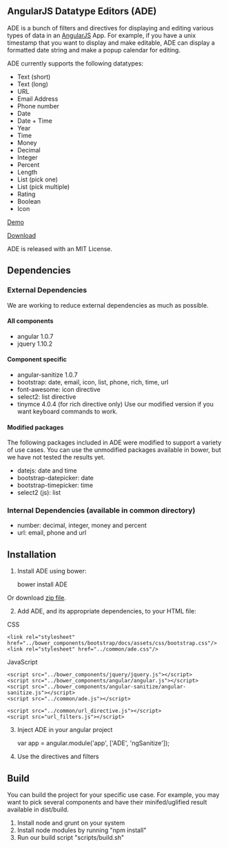 ## AngularJS Datatype Editors (ADE)

ADE is a bunch of filters and directives for displaying and editing various types of data in an <a href="http://angularjs.org/">AngularJS</a> App.  For example, if you have a unix timestamp that you want to display and make editable, ADE can display a formatted date string and make a popup calendar for editing. 

ADE currently supports the following datatypes:

- Text (short)
- Text (long)
- URL
- Email Address
- Phone number
- Date
- Date + Time
- Year
- Time
- Money
- Decimal
- Integer
- Percent
- Length
- List (pick one)
- List (pick multiple)
- Rating
- Boolean
- Icon

<a href="http://toodledo.github.com/ADE/index.html">Demo</a>

<a href="http://toodledo.github.com/ADE/build/ade-1.2.zip">Download</a>

ADE is released with an MIT License.


## Dependencies

### External Dependencies

We are working to reduce external dependencies as much as possible.

#### All components

* angular 1.0.7
* jquery 1.10.2

#### Component specific

* angular-sanitize 1.0.7
* bootstrap: date, email, icon, list, phone, rich, time, url
* font-awesome: icon directive
* select2: list directive
* tinymce 4.0.4 (for rich directive only) Use our modified version if you want keyboard commands to work.

#### Modified packages

The following packages included in ADE were modified to support a variety of use cases. You can use the unmodified packages available in bower, but we have not tested the results yet.

* datejs: date and time
* bootstrap-datepicker: date
* bootstrap-timepicker: time
* select2 (js): list

### Internal Dependencies (available in common directory)

* number: decimal, integer, money and percent
* url: email, phone and url


## Installation

1) Install ADE using bower:

	bower install ADE

Or download <a href="http://toodledo.github.com/ADE/build/ade-1.2.zip">zip file</a>.

2) Add ADE, and its appropriate dependencies, to your HTML file:

CSS

	<link rel="stylesheet" href="../bower_components/bootstrap/docs/assets/css/bootstrap.css"/>  
	<link rel="stylesheet" href="../common/ade.css"/>

JavaScript

	<script src="../bower_components/jquery/jquery.js"></script>
	<script src="../bower_components/angular/angular.js"></script>
	<script src="../bower_components/angular-sanitize/angular-sanitize.js"></script>
	<script src="../common/ade.js"></script>

	<script src="../common/url_directive.js"></script>
	<script src="url_filters.js"></script>

3) Inject ADE in your angular project

	var app = angular.module('app', ['ADE', 'ngSanitize']);

4) Use the directives and filters

	<div class="sample" ade-url='{"className":"input-medium"}' ng-model="dataurl" ng-bind-html="dataurl | url"></div>


## Build

You can build the project for your specific use case. For example, you may want to pick several components and have their minifed/uglified result available in dist/build.

1. Install node and grunt on your system
2. Install node modules by running "npm install"
3. Run our build script "scripts/build.sh"
